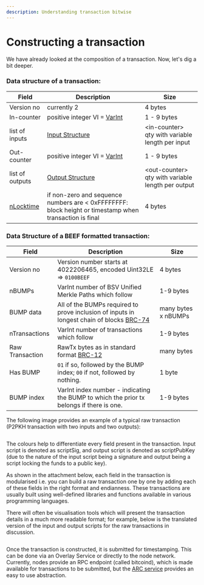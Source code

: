 ```yaml
---
description: Understanding transaction bitwise
---
```


# Constructing a transaction

We have already looked at the composition of a transaction. Now, let's dig a bit deeper.

### Data structure of a transaction:

| Field                                                                                | Description                                                                                                      | Size                                               |
| ------------------------------------------------------------------------------------ | ---------------------------------------------------------------------------------------------------------------- | -------------------------------------------------- |
| Version no                                                                           | currently 2                                                                                                      | 4 bytes                                            |
| In-counter                                                                           | positive integer VI = [VarInt](https://wiki.bitcoinsv.io/index.php/VarInt)                                       | 1 - 9 bytes                                        |
| list of inputs                                                                       | [Input Structure](https://wiki.bitcoinsv.io/index.php/Bitcoin\_Transactions#Format\_of\_a\_Transaction\_Input)   | \<in-counter> qty with variable length per input   |
| Out-counter                                                                          | positive integer VI = [VarInt](https://wiki.bitcoinsv.io/index.php/VarInt)                                       | 1 - 9 bytes                                        |
| list of outputs                                                                      | [Output Structure](https://wiki.bitcoinsv.io/index.php/Bitcoin\_Transactions#Format\_of\_a\_Transaction\_Output) | \<out-counter> qty with variable length per output |
| [nLocktime](https://wiki.bitcoinsv.io/index.php/NLocktime\_and\_nSequence#nLockTime) | if non-zero and sequence numbers are < 0xFFFFFFFF: block height or timestamp when transaction is final           | 4 bytes                                            |

### Data Structure of a BEEF formatted transaction:

| Field           | Description                                                                                                                       | Size                |
| --------------- | --------------------------------------------------------------------------------------------------------------------------------- | ------------------- |
| Version no      | Version number starts at 4022206465, encoded Uint32LE => `0100BEEF`                                                               | 4 bytes             |
| nBUMPs          | VarInt number of BSV Unified Merkle Paths which follow                                                                            | 1-9 bytes           |
| BUMP data       | All of the BUMPs required to prove inclusion of inputs in longest chain of blocks [BRC-74](https://bsv.brc.dev/transactions/0074) | many bytes x nBUMPs |
| nTransactions   | VarInt number of transactions which follow                                                                                        | 1-9 bytes           |
| Raw Transaction | RawTx bytes as in standard format [BRC-12](https://bsv.brc.dev/transactions/0012)                                                 | many bytes          |
| Has BUMP        | `01` if so, followed by the BUMP index; `00` if not, followed by nothing.                                                         | 1 byte              |
| BUMP index      | VarInt index number - indicating the BUMP to which the prior tx belongs if there is one.                                          | 1-9 bytes           |

The following image provides an example of a typical raw transaction (P2PKH transaction with two inputs and two outputs):

<figure><img src="https://github.com/jonesjBSV/bsv-skills-center/blob/master/bsv-skills-center/bsv-protocol-documentation/.gitbook/assets/P2PKH%20transaction%20with%20two%20inputs%20and%20two%20outputs.png" alt=""><figcaption></figcaption></figure>

The colours help to differentiate every field present in the transaction. Input script is denoted as scriptSig, and output script is denoted as scriptPubKey (due to the nature of the input script being a signature and output being a script locking the funds to a public key).

As shown in the attachment below, each field in the transaction is modularised i.e. you can build a raw transaction one by one by adding each of these fields in the right format and endianness. These transactions are usually built using well-defined libraries and functions available in various programming languages.

There will often be visualisation tools which will present the transaction details in a much more readable format; for example, below is the translated version of the input and output scripts for the raw transactions in discussion.

<figure><img src="https://github.com/jonesjBSV/bsv-skills-center/blob/master/bsv-skills-center/bsv-protocol-documentation/.gitbook/assets/TransactionLifecycle_Slide07%20(1).png" alt=""><figcaption></figcaption></figure>

Once the transaction is constructed, it is submitted for timestamping. This can be done via an Overlay Service or directly to the node network. Currently, nodes provide an RPC endpoint (called bitcoind), which is made available for transactions to be submitted, but the [ARC service](https://bitcoin-sv.github.io/arc/#/) provides an easy to use abstraction.
